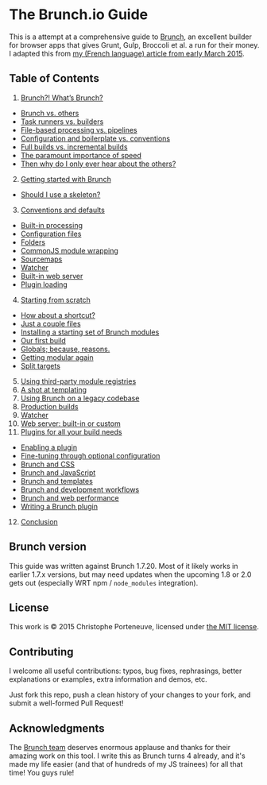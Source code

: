 # The Brunch.io Guide

This is a attempt at a comprehensive guide to [Brunch](http://brunch.io/), an excellent builder for browser apps that gives Grunt, Gulp, Broccoli et al. a run for their money.  I adapted this from [my (French language) article from early March 2015](http://www.js-attitude.fr/2015/03/04/brunch-mon-builder-prefere/).

## Table of Contents

1. [Brunch?! What’s Brunch?](content/en/chapter01-whats-brunch.md)
  * [Brunch vs. others](content/en/chapter01-whats-brunch.md#brunch-vs-others)
  * [Task runners vs. builders](content/en/chapter01-whats-brunch.md#task-runners-vs-builders)
  * [File-based processing vs. pipelines](content/en/chapter01-whats-brunch.md#file-based-processing-vs-pipelines)
  * [Configuration and boilerplate vs. conventions](content/en/chapter01-whats-brunch.md#configuration-and-boilerplate-vs-conventions)
  * [Full builds vs. incremental builds](content/en/chapter01-whats-brunch.md#full-builds-vs-incremental-builds)
  * [The paramount importance of speed](content/en/chapter01-whats-brunch.md#the-paramount-importance-of-speed)
  * [Then why do I only ever hear about the others?](content/en/chapter01-whats-brunch.md#then-why-do-i-only-ever-hear-about-the-others)
2. [Getting started with Brunch](content/en/chapter02-getting-started.md)
  * [Should I use a skeleton?](content/en/chapter02-getting-started.md#should-i-use-a-skeleton)
3. [Conventions and defaults](content/en/chapter03-conventions-and-defaults.md)
  * [Built-in processing](content/en/chapter03-conventions-and-defaults.md#build-in-processing)
  * [Configuration files](content/en/chapter03-conventions-and-defaults.md#configuration-files)
  * [Folders](content/en/chapter03-conventions-and-defaults.md#folders)
  * [CommonJS module wrapping](content/en/chapter03-conventions-and-defaults.md#commonjs-module-wrapping)
  * [Sourcemaps](content/en/chapter03-conventions-and-defaults.md#sourcemaps)
  * [Watcher](content/en/chapter03-conventions-and-defaults.md#watcher)
  * [Built-in web server](content/en/chapter03-conventions-and-defaults.md#built-in-web-server)
  * [Plugin loading](content/en/chapter03-conventions-and-defaults.md#plugin-loading)
4. [Starting from scratch](content/en/chapter04-starting-from-scratch.md)
  * [How about a shortcut?](content/en/chapter04-starting-from-scratch.md#how-about-a-shortcut)
  * [Just a couple files](content/en/chapter04-starting-from-scratch.md#just-a-couple-files)
  * [Installing a starting set of Brunch modules](content/en/chapter04-starting-from-scratch.md#installing-a-starting-set-of-brunch-modules)
  * [Our first build](content/en/chapter04-starting-from-scratch.md#our-first-build)
  * [Globals; because, reasons.](content/en/chapter04-starting-from-scratch.md#globals-because-reasons)
  * [Getting modular again](content/en/chapter04-starting-from-scratch.md#getting-modular-again)
  * [Split targets](content/en/chapter04-starting-from-scratch.md#split-targets)
5. [Using third-party module registries](content/en/chapter05-using-third-party-registries.md)
6. [A shot at templating](content/en/chapter06-a-shot-at-templating.md)
7. [Using Brunch on a legacy codebase](content/en/chapter07-using-brunch-on-legacy-code.md)
8. [Production builds](content/en/chapter08-production-builds.md)
9. [Watcher](content/en/chapter09-watcher.md)
10. [Web server: built-in or custom](content/en/chapter10-web-server.md)
11. [Plugins for all your build needs](content/en/chapter11-plugins.md)
  * [Enabling a plugin](content/en/chapter11-plugins.md#enabling-a-plugin)
  * [Fine-tuning through optional configuration](content/en/chapter11-plugins.md#fine-tuning-through-optional-configuration)
  * [Brunch and CSS](content/en/chapter11-plugins.md#brunch-and-css)
  * [Brunch and JavaScript](content/en/chapter11-plugins.md#brunch-and-javascript)
  * [Brunch and templates](content/en/chapter11-plugins.md#brunch-and-templates)
  * [Brunch and development workflows](content/en/chapter11-plugins.md#brunch-and-development-workflows)
  * [Brunch and web performance](content/en/chapter11-plugins.md#brunch-and-web-performance)
  * [Writing a Brunch plugin](content/en/chapter11-plugins.md#writing-a-brunch-plugin)
12. [Conclusion](content/en/chapter12-conclusion.md)

## Brunch version

This guide was written against Brunch 1.7.20.  Most of it likely works in earlier 1.7.x versions, but may need updates when the upcoming 1.8 or 2.0 gets out (especially WRT npm / `node_modules` integration).

## License

This work is © 2015 Christophe Porteneuve, licensed under [the MIT license](LICENSE).

## Contributing

I welcome all useful contributions: typos, bug fixes, rephrasings, better explanations or examples, extra information and demos, etc.

Just fork this repo, push a clean history of your changes to your fork, and submit a well-formed Pull Request!

## Acknowledgments

The [Brunch team](https://github.com/orgs/brunch/people) deserves enormous applause and thanks for their amazing work on this tool.  I write this as Brunch turns 4 already, and it's made my life easier (and that of hundreds of my JS trainees) for all that time!  You guys rule!
